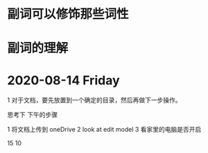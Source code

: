 # 副词可以修饰那些词性
# 副词的理解



# 2020-08-14  Friday 

1 对于文档，要先放置到一个确定的目录，然后再做下一步操作。

思考下 下午的步骤

1 将文档上传到 oneDrive 
2 look at edit model 
3 看家里的电脑是否开启




15
10